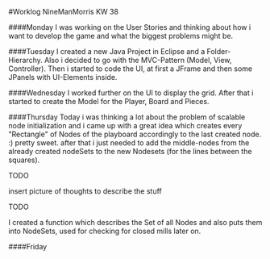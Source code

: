 #Worklog NineManMorris KW 38

####Monday
I was working on the User Stories and thinking about how i want to develop the game and what the biggest problems might be.

####Tuesday
I created a new Java Project in Eclipse and a Folder-Hierarchy. Also i decided to go with the MVC-Pattern (Model, View, Controller). Then i started to code the UI, at first a JFrame and then some JPanels with UI-Elements inside. 

####Wednesday
I worked further on the UI to display the grid. After that i started to create the Model for the Player, Board and Pieces. 

####Thursday
Today i was thinking a lot about the problem of scalable node initialization and i came up with a great idea which creates every "Rectangle" of Nodes of the playboard accordingly to the last created node. :) pretty sweet. after that i just needed to add the middle-nodes from the already created nodeSets to the new Nodesets (for the lines between the squares).

TODO


insert picture of thoughts to describe the stuff


TODO

I created a function which describes the Set of all Nodes and also puts them into NodeSets, used for checking for closed mills later on.

####Friday

